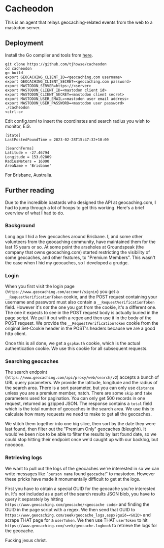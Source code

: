 # Cacheodon

This is an agent that relays geocaching-related events from the web to a mastodon server.

## Deployment

Install the Go compiler and tools from [here](https://golang.org/doc/install).

    git clone https://github.com/tjhowse/cacheodon
    cd cacheodon
    go build
    export GEOCACHING_CLIENT_ID=<geocaching.com username>
    export GEOCACHING_CLIENT_SECRET=<geocaching.com password>
    export MASTODON_SERVER=https://<server>
    export MASTODON_CLIENT_ID=<mastodon client id>
    export MASTODON_CLIENT_SECRET=<mastodon client secret>
    export MASTODON_USER_EMAIL=<mastodon user email address>
    export MASTODON_USER_PASSWORD=<mastodon user password>
    ./cacheodon
    <ctrl-c>

Edit config.toml to insert the coordinates and search radius you wish to monitor, E.G.

    [State]
    LastPostedFoundTime = 2023-02-28T15:47:32+10:00

    [SearchTerms]
    Latitude = -27.46794
    Longitude = 153.02809
    RadiusMeters = 16000
    AreaName = 'Brisbane'

For Brisbane, Australia.

## Further reading

Due to the incredible bastards who designed the API at geocaching.com, I had to jump through a lot of hoops to get this working. Here's a brief overview of what I had to do.

### Background

Long ago I hid a few geocaches around Brisbane. I, and some other volunteers from the geocaching community, have maintained them for the last 15 years or so. At some point the arseholes at Groundspeak (the company that owns geocaching.com) started restricting the visibility of some geocaches, and other features, to "Premium Members". This wasn't the case when I hid my geocaches, so I developed a grudge.

### Login

When you first visit the login page (`https://www.geocaching.com/account/signin`) you get a `__RequestVerificationToken` cookie, and the POST request containing your username and password must also contain a `__RequestVerificationToken` field. However it's *not* the one you got from the cookie, it's a different one. The one it expects to see in the POST request body is actually buried in the page script. We pull it out with a regex and then use it in the body of the POST request. We provide the `__RequestVerificationToken` cookie from the original Set-Cookie header in the POST's headers because we are a good http client.

Once this is all done, we get a `gspkauth` cookie, which is the actual authentication cookie. We use this cookie for all subsequent requests.

### Searching geocaches

The search endpoint (`https://www.geocaching.com/api/proxy/web/search/v2`) accepts a bunch of URL query parameters. We provide the latitude, longitude and the radius of the search area. There is a sort parameter, but you can only use `distance` unless you are a premium member, natch. There are some `skip` and `take` parameters used for pagination. You can only get 500 records in one request, returned as gzipped JSON. The response contains a `total` field which is the total number of geocaches in the search area. We use this to calculate how many requests we need to make to get all the geocaches.

We stitch them together into one big slice, then sort by the date they were last found, then filter out the "Premium Only" geocaches (bleughh). It would've been nice to be able to filter the results by last found date, so we could stop hitting their endpoint once we'd caught up with our backlog, but noooooo.

### Retrieving logs

We want to pull out the logs of the geocaches we're interested in so we can write messages like "`person name` found `geocache`!" to mastodon. However these pricks have made it monumentally difficult to get at the logs.

First you have to obtain a special GUID for the geocache you're interested in. It's not included as a part of the search results JSON blob, you have to query it separately by hitting `https://www.geocaching.com/geocache/<geocache code>` and finding the GUID in the page script with a regex. We then send that GUID to `https://www.geocaching.com/seek/geocache_logs.aspx?guid=<GUID>` and scrape THAT page for a `userToken`. We then use THAT `userToken` to hit `https://www.geocaching.com/seek/geocache.logbook` to retrieve the logs for the geocache.

Fucking jesus christ.
